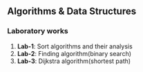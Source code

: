 ## Algorithms & Data Structures 
### Laboratory works
1. **Lab-1**:  Sort algorithms and their analysis
2. **Lab-2**:  Finding algorithm(binary search)
3. **Lab-3**:  Dijkstra algorithm(shortest path)